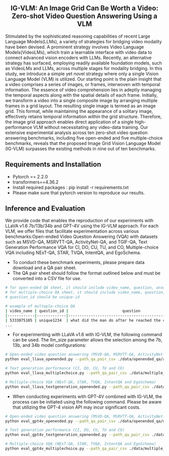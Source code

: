 

<h2 align="center"> <a>IG-VLM: An Image Grid Can Be Worth a Video: Zero-shot Video Question Answering Using a VLM</a></h2>
Stimulated by the sophisticated reasoning capabilities of recent Large Language Models(LLMs), a variety of strategies for bridging video modality have been devised. A prominent strategy involves Video Language Models(VideoLMs), which train a learnable interface with video data to connect advanced vision encoders with LLMs. Recently, an alternative strategy has surfaced, employing readily available foundation models, such as VideoLMs and LLMs, across multiple stages for modality bridging. In this study, we introduce a simple yet novel strategy where only a single Vision Language Model (VLM) is utilized. Our starting point is the plain insight that a video comprises a series of images, or frames, interwoven with temporal information. The essence of video comprehension lies in adeptly managing the temporal aspects along with the spatial details of each frame. Initially, we transform a video into a single composite image by arranging multiple frames in a grid layout. The resulting single image is termed as an image grid. This format, while maintaining the appearance of a solitary image, effectively retains temporal information within the grid structure. Therefore, the image grid approach enables direct application of a single high-performance VLM without necessitating any video-data training. Our extensive experimental analysis across ten zero-shot video question answering benchmarks, including five open-ended and five multiple-choice benchmarks, reveals that the proposed Image Grid Vision Language Model (IG-VLM) surpasses the existing methods in nine out of ten benchmarks.

## Requirements and Installation
* Pytorch == 2.2.0
* transformers==4.36.2
* Install required packages : pip install -r requirements.txt
* Please make sure that pytorch version to reproduce our results. 


## Inference and Evaluation
We provide code that enables the reproduction of our experiments with LLaVA v1.6 7b/13b/34b and GPT-4V using the IG-VLM approach. For each VLM, we offer files that facilitate experimentation across various benchmarks:Open-ended Video Question Answering (VQA) with datasets such as MSVD-QA, MSRVTT-QA, ActivityNet-QA, and TGIF-QA, Text Generation Performance VQA for CI, DO, CU, TU, and CO, Multiple-choice VQA including NExT-QA, STAR, TVQA, IntentQA, and EgoSchema.
 * To conduct these benchmark experiments, please prepare data download and a QA pair sheet. 
 * The QA pair sheet should follow the format outlined below and must be converted into a CSV file for use.
 ```bash
 # for open-ended QA sheet, it should include video_name, question, answer, question_id and question_type(optional)
 # for multiple-choice QA sheet, it should include video_name, question, options(a0, a1, a2, .. ), answer and question_type(optional).
 # question_id should be unique-id 

 # example of multeple-choice QA
 | video_name | question_id |                        question                       |       a0      |      a1     |    a2    |        a3      |        a4       |   answer   | question_type(optional) | 
 |------------|-------------|-------------------------------------------------------|---------------|-------------|----------|----------------|-----------------|---------------|----------------|
 | 5333075105 | unique1234  | what did the man do after he reached the cameraman?   | play with toy |inspect wings|   stop   |move to the side|pick up something|    stop    |         TN              |
 ...
```

 * For experimenting with LLaVA v1.6 with IG-VLM, the following command can be used. The llm_size parameter allows the selection among the 7b, 13b, and 34b model configurations:
 ```bash
 # Open-ended video question answering (MSVD-QA, MSRVTT-QA, ActivityNet-QA and TGIF-QA)
 python eval_llava_openended.py --path_qa_pair_csv ./data/openended_qa/activitynet.csv --path_video /data/activitynet/videos/%s.mp4 --path_result ./result_activitynet/ --api_key {api_key} --llm_size 7b
 ```
 ```bash
 # Text generation performance (CI, DO, CU, TU and CO)
 python eval_llava_multiplechoice.py --path_qa_pair_csv ./data/multiple_choice/tvqa.csv --path_video /data/TVQA/videos/%s.mp4 --path_result ./result_tvqa/ --llm_size 13b
 ```
 ```bash
 # Multiple-choice VQA (NExT-QA, STAR, TVQA, IntentQA and EgoSchema)
 python eval_llava_textgeneration_openended.py --path_qa_pair_csv ./data/text_generation_benchmark/generic_qa.csv --path_video /data/activitynet/videos/%s.mp4 --path_result ./result_textgeneration/ --api_key {api_key} --llm_size 34b
 ```
 * When conducting experiments with GPT-4V combined with IG-VLM, the process can be initiated using the following command. Please be aware that utilizing the GPT-4 vision API may incur significant costs. 
 ```bash
 # Open-ended video question answering (MSVD-QA, MSRVTT-QA, ActivityNet-QA and TGIF-QA)
 python eval_gpt4v_openended.py --path_qa_pair_csv ./data/openended_qa/msvd_qa.csv --path_video /data/msvd/videos/%s.avi --path_result ./result_activitynet_gpt4/ --api_key {api_key}
 ```
 ```bash
 # Text generation performance (CI, DO, CU, TU and CO)
 python eval_gpt4v_textgeneration_openended.py --path_qa_pair_csv ./data/text_generation_benchmark/generic_qa.csv --path_video /data/activitynet/videos/%s.mp4 --path_result ./result_textgeneration_gpt4/ --api_key {api_key}
 ```
 ```bash
 # Multiple-choice VQA (NExT-QA, STAR, TVQA, IntentQA and EgoSchema)
 python eval_gpt4v_multiplechoice.py --path_qa_pair_csv ./data/multiple_choice_qa/EgoSchema.csv --path_video /data/EgoSchema/videos/%s.mp4 --path_result ./result_egoschema_gpt4/ --api_key {api_key}
 ```

